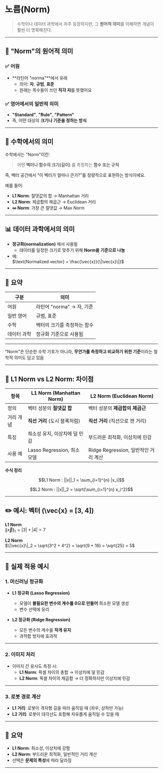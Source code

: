 # 노름(Norm)
> 수학이나 데이터 과학에서 자주 등장하지만,
> 그 **원어적 의미**를 이해하면 개념이 훨씬 더 명확해진다.

---

## 🧾 "Norm"의 원어적 의미

### ✅ 어원

- **라틴어 "norma"**에서 유래  
  - 의미: **자**, **규범**, **표준**
  - 원래는 목수들이 쓰던 **직각 자**를 뜻했어요

### ✅ 영어에서의 일반적 의미

- **"Standard"**, **"Rule"**, **"Pattern"**  
- 즉, 어떤 대상의 **크기나 기준을 정하는 방식**

---

## 📐 수학에서의 의미

수학에서는 "Norm"이란:

> 어떤 **벡터나 함수의 크기(길이)** 를 측정하는 **함수 또는 규칙**

즉, 벡터 공간에서 "이 벡터가 얼마나 큰가?"를 정량적으로 표현하는 방식이에요.

예를 들어:

- **L1 Norm**: 절댓값의 합 → Manhattan 거리  
- **L2 Norm**: 제곱합의 제곱근 → Euclidean 거리  
- **∞ Norm**: 가장 큰 절댓값 → Max Norm

---

## 📊 데이터 과학에서의 의미

- **정규화(normalization)** 에서 사용됨  
  - 데이터를 일정한 크기로 맞추기 위해 **Norm을 기준으로 나눔**
- 예:  
$\text{Normalized vector} = \frac{\vec{x}}{\|\vec{x}\|}$

---

## 🧠 요약

| 구분 | 의미 |
|------|------|
| 어원 | 라틴어 "norma" → 자, 기준 |
| 일반 영어 | 규범, 표준 |
| 수학 | 벡터의 크기를 측정하는 함수 |
| 데이터 과학 | 정규화 기준으로 사용됨 |

---

"Norm"은 단순한 수학 기호가 아니라, **무언가를 측정하고 비교하기 위한 기준**이라는 철학적 의미도 담고 있음  

---

## 📐 L1 Norm vs L2 Norm: 차이점

| 항목 | L1 Norm (Manhattan Norm) | L2 Norm (Euclidean Norm) |
|------|---------------------------|----------------------------|
| 정의 | 벡터 성분의 **절댓값 합** | 벡터 성분의 **제곱합의 제곱근** |
| 거리 개념 | **직선 거리** (도시 블록처럼) | **직선 거리** (직선으로 잰 거리) |
| 특징 | 희소성 유지, 이상치에 덜 민감 | 부드러운 최적화, 이상치에 민감 |
| 사용 예 | Lasso Regression, 희소 모델 | Ridge Regression, 일반적인 거리 계산 |

**수식 정리**  
```math
L1 Norm  :   ||x||_1 = \sum_{i=1}^{n} |x_i|
```
```math
L2 Norm  : ||x||_2 = \sqrt{\sum_{i=1}^{n} x_i^2}
```  
---

## ✏️ 예시: 벡터 \(\vec{x} = [3, 4]\)

**L1 Norm**  
$\|\vec{x}\|_1 = |3| + |4| = 7$

**L2 Norm**  
$\|\vec{x}\|_2 = \sqrt{3^2 + 4^2} = \sqrt{9 + 16} = \sqrt{25} = 5$


---

## 🧠 실제 적용 예시

### 1. **머신러닝 정규화**

- **L1 정규화 (Lasso Regression)**  
  - 모델이 **불필요한 변수의 계수를 0으로 만들어** 희소한 모델 생성  
  - 변수 선택에 유리

- **L2 정규화 (Ridge Regression)**  
  - 모든 변수의 계수를 **작게 유지**  
  - 과적합 방지에 효과적

---

### 2. **이미지 처리**

- 이미지 간 유사도 측정 시:
  - **L1 Norm**: 픽셀 차이의 총합 → 이상치에 덜 민감  
  - **L2 Norm**: 픽셀 차이의 제곱합 → 더 정확하지만 이상치에 민감

---

### 3. **로봇 경로 계산**

- **L1 거리**: 로봇이 격자형 길을 따라 움직일 때 (좌우, 상하만 가능)  
- **L2 거리**: 로봇이 대각선도 포함해 자유롭게 움직일 수 있을 때

---

## 🎯 요약

- **L1 Norm**: 희소성, 이상치에 강함  
- **L2 Norm**: 부드러운 최적화, 일반적인 거리 계산  
- 선택은 **문제의 특성**에 따라 달라짐  

---

